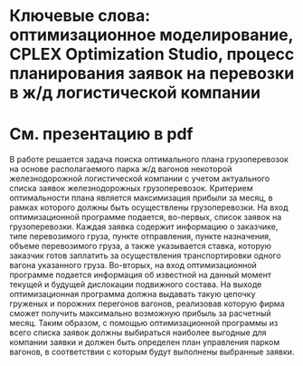# Ключевые слова: оптимизационное моделирование, CPLEX Optimization Studio, процесс планирования заявок на перевозки в ж/д логистической компании

# См. презентацию в pdf

В работе решается задача поиска оптимального плана грузоперевозок на основе
располагаемого парка ж/д вагонов некоторой железнодорожной логистической
компании с учетом актуального списка заявок железнодорожных грузоперевозок.
Критерием оптимальности плана является максимизация прибыли за месяц, в
рамках которого должны быть осуществлены грузоперевозки. На вход
оптимизационной программе подается, во-первых, список заявок на
грузоперевозки. Каждая заявка содержит информацию о заказчике, типе
перевозимого груза, пункте отправления, пункте назначения, объеме перевозимого
груза, а также указывается ставка, которую заказчик готов заплатить за
осуществления транспортировки одного вагона указанного груза. Во-вторых, на
вход оптимизационной программе подается информация об известной на данный
момент текущей и будущей дислокации подвижного состава. На выходе
оптимизационная программа должна выдавать такую цепочку груженых и
порожних перегонов вагонов, реализовав которую фирма сможет получить
максимально возможную прибыль за расчетный месяц. Таким образом, с помощью
оптимизационной программы из всего списка заявок должны выбираться наиболее
выгодные для компании заявки и должен быть определен план управления парком
вагонов, в соответствии с которым будут выполнены выбранные заявки.
